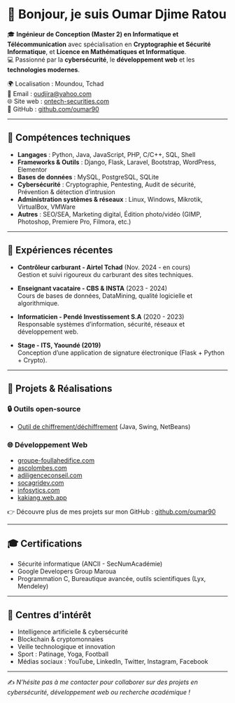 # 👋 Bonjour, je suis Oumar Djime Ratou

🎓 **Ingénieur de Conception (Master 2) en Informatique et Télécommunication** avec spécialisation en **Cryptographie et Sécurité Informatique**, et **Licence en Mathématiques et Informatique**.  
💻 Passionné par la **cybersécurité**, le **développement web** et les **technologies modernes**.  

🌍 Localisation : Moundou, Tchad  
📧 Email : [oudjira@yahoo.com](mailto:oudjira@yahoo.com)  
🌐 Site web : [ontech-securities.com](https://ontech-securities.com)  
🐙 GitHub : [github.com/oumar90](https://github.com/oumar90)  

---

## 🚀 Compétences techniques

- **Langages** : Python, Java, JavaScript, PHP, C/C++, SQL, Shell  
- **Frameworks & Outils** : Django, Flask, Laravel, Bootstrap, WordPress, Elementor  
- **Bases de données** : MySQL, PostgreSQL, SQLite  
- **Cybersécurité** : Cryptographie, Pentesting, Audit de sécurité, Prévention & détection d’intrusion  
- **Administration systèmes & réseaux** : Linux, Windows, Mikrotik, VirtualBox, VMWare  
- **Autres** : SEO/SEA, Marketing digital, Édition photo/vidéo (GIMP, Photoshop, Premiere Pro, Filmora, etc.)

---

## 💼 Expériences récentes

- **Contrôleur carburant - Airtel Tchad** (Nov. 2024 - en cours)  
  Gestion et suivi rigoureux du carburant des sites techniques.  

- **Enseignant vacataire - CBS & INSTA** (2023 - 2024)  
  Cours de bases de données, DataMining, qualité logicielle et algorithmique.  

- **Informaticien - Pendé Investissement S.A** (2020 - 2023)  
  Responsable systèmes d’information, sécurité, réseaux et développement web.  

- **Stage - ITS, Yaoundé (2019)**  
  Conception d’une application de signature électronique (Flask + Python + Crypto).  

---

## 🌟 Projets & Réalisations

### 🔒 Outils open-source
- [Outil de chiffrement/déchiffrement](https://github.com/oumar90/) (Java, Swing, NetBeans)

### 🌐 Développement Web
- [groupe-foullahedifice.com](https://groupe-foullahedifice.com)  
- [ascolombes.com](https://ascolombes.com)  
- [adiligenceconseil.com](https://adiligenceconseil.com)  
- [socagridev.com](https://socagridev.com)  
- [infosytics.com](https://infosytics.com)  
- [kakiang.web.app](https://kakiang.web.app)  

👉 Découvre plus de mes projets sur mon GitHub : [github.com/oumar90](https://github.com/oumar90)

---

## 🎓 Certifications

- Sécurité informatique (ANCII - SecNumAcadémie)  
- Google Developers Group Maroua  
- Programmation C, Bureautique avancée, outils scientifiques (Lyx, Mendeley)  

---

## 📌 Centres d’intérêt

- Intelligence artificielle & cybersécurité  
- Blockchain & cryptomonnaies  
- Veille technologique et innovation  
- Sport : Patinage, Yoga, Football  
- Médias sociaux : YouTube, LinkedIn, Twitter, Instagram, Facebook  

---

✍️ *N’hésite pas à me contacter pour collaborer sur des projets en cybersécurité, développement web ou recherche académique !*
